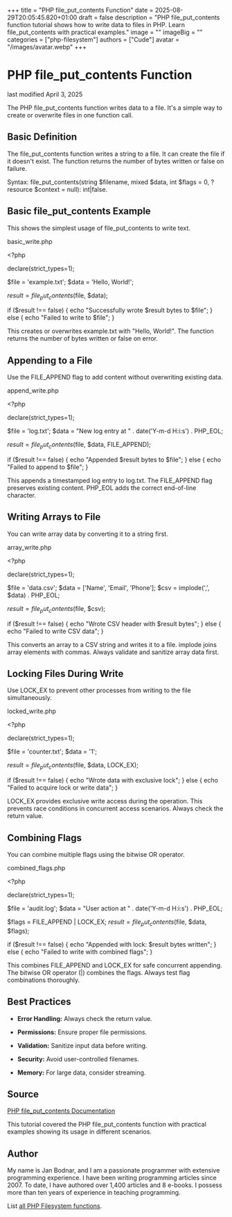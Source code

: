 +++
title = "PHP file_put_contents Function"
date = 2025-08-29T20:05:45.820+01:00
draft = false
description = "PHP file_put_contents function tutorial shows how to write data to files in PHP. Learn file_put_contents with practical examples."
image = ""
imageBig = ""
categories = ["php-filesystem"]
authors = ["Cude"]
avatar = "/images/avatar.webp"
+++

# PHP file_put_contents Function

last modified April 3, 2025

The PHP file_put_contents function writes data to a file. It's a
simple way to create or overwrite files in one function call.

## Basic Definition

The file_put_contents function writes a string to a file. It can
create the file if it doesn't exist. The function returns the number of bytes
written or false on failure.

Syntax: file_put_contents(string $filename, mixed $data, int $flags = 0, ?resource $context = null): int|false.

## Basic file_put_contents Example

This shows the simplest usage of file_put_contents to write text.

basic_write.php
  

&lt;?php

declare(strict_types=1);

$file = 'example.txt';
$data = 'Hello, World!';

$result = file_put_contents($file, $data);

if ($result !== false) {
    echo "Successfully wrote $result bytes to $file";
} else {
    echo "Failed to write to $file";
}

This creates or overwrites example.txt with "Hello, World!". The function
returns the number of bytes written or false on error.

## Appending to a File

Use the FILE_APPEND flag to add content without overwriting existing data.

append_write.php
  

&lt;?php

declare(strict_types=1);

$file = 'log.txt';
$data = "New log entry at " . date('Y-m-d H:i:s') . PHP_EOL;

$result = file_put_contents($file, $data, FILE_APPEND);

if ($result !== false) {
    echo "Appended $result bytes to $file";
} else {
    echo "Failed to append to $file";
}

This appends a timestamped log entry to log.txt. The FILE_APPEND flag preserves
existing content. PHP_EOL adds the correct end-of-line character.

## Writing Arrays to File

You can write array data by converting it to a string first.

array_write.php
  

&lt;?php

declare(strict_types=1);

$file = 'data.csv';
$data = ['Name', 'Email', 'Phone'];
$csv = implode(',', $data) . PHP_EOL;

$result = file_put_contents($file, $csv);

if ($result !== false) {
    echo "Wrote CSV header with $result bytes";
} else {
    echo "Failed to write CSV data";
}

This converts an array to a CSV string and writes it to a file. implode joins
array elements with commas. Always validate and sanitize array data first.

## Locking Files During Write

Use LOCK_EX to prevent other processes from writing to the file simultaneously.

locked_write.php
  

&lt;?php

declare(strict_types=1);

$file = 'counter.txt';
$data = '1';

$result = file_put_contents($file, $data, LOCK_EX);

if ($result !== false) {
    echo "Wrote data with exclusive lock";
} else {
    echo "Failed to acquire lock or write data";
}

LOCK_EX provides exclusive write access during the operation. This prevents race
conditions in concurrent access scenarios. Always check the return value.

## Combining Flags

You can combine multiple flags using the bitwise OR operator.

combined_flags.php
  

&lt;?php

declare(strict_types=1);

$file = 'audit.log';
$data = "User action at " . date('Y-m-d H:i:s') . PHP_EOL;

$flags = FILE_APPEND | LOCK_EX;
$result = file_put_contents($file, $data, $flags);

if ($result !== false) {
    echo "Appended with lock: $result bytes written";
} else {
    echo "Failed to write with combined flags";
}

This combines FILE_APPEND and LOCK_EX for safe concurrent appending. The bitwise
OR operator (|) combines the flags. Always test flag combinations thoroughly.

## Best Practices

- **Error Handling:** Always check the return value.

- **Permissions:** Ensure proper file permissions.

- **Validation:** Sanitize input data before writing.

- **Security:** Avoid user-controlled filenames.

- **Memory:** For large data, consider streaming.

## Source

[PHP file_put_contents Documentation](https://www.php.net/manual/en/function.file-put-contents.php)

This tutorial covered the PHP file_put_contents function with
practical examples showing its usage in different scenarios.

## Author

My name is Jan Bodnar, and I am a passionate programmer with extensive
programming experience. I have been writing programming articles since 2007.
To date, I have authored over 1,400 articles and 8 e-books. I possess more
than ten years of experience in teaching programming.

List [all PHP Filesystem functions](/php/#php-fs).